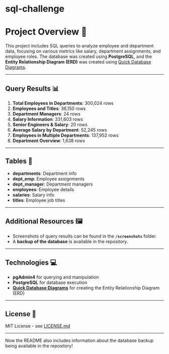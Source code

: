 # sql-challenge
# Project Overview 🚀

This project includes SQL queries to analyze employee and department data, focusing on various metrics like salary, department assignments, and employee roles. The database was created using **PostgreSQL**, and the **Entity Relationship Diagram (ERD)** was created using [Quick Database Diagrams](https://app.quickdatabasediagrams.com/#/).

---

## Query Results 📊

1. **Total Employees in Departments**: 300,024 rows
2. **Employees and Titles**: 36,150 rows  
3. **Department Managers**: 24 rows  
4. **Salary Information**: 331,603 rows
5. **Senior Engineers & Salary**: 20 rows  
6. **Average Salary by Department**: 52,245 rows  
7. **Employees in Multiple Departments**: 137,952 rows
8. **Department Overview**: 1,638 rows

---

## Tables 📑

- **departments**: Department info  
- **dept_emp**: Employee assignments  
- **dept_manager**: Department managers  
- **employees**: Employee details  
- **salaries**: Salary info  
- **titles**: Employee job titles  

---

## Additional Resources 🖼️

- Screenshots of query results can be found in the **`/screenshots`** folder.  
- A **backup of the database** is available in the repository.

---

## Technologies 💻

- **pgAdmin4** for querying and manipulation  
- **PostgreSQL** for database execution  
- **[Quick Database Diagrams](https://app.quickdatabasediagrams.com/#/)** for creating the Entity Relationship Diagram (ERD)

---

## License 📜

MIT License - see [LICENSE.md](LICENSE.md)

---

Now the README also includes information about the database backup being available in the repository!

